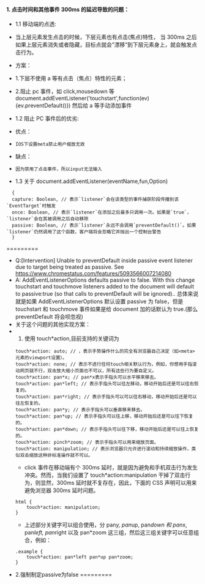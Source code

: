 #### 1. 点击时间和其他事件 300ms 的延迟导致的问题：

* 1.1 移动端的点透:
* 当上层元素发生点击的时候，下层元素也有点击(焦点)特性， 当 300ms 之后如果上层元素消失或者隐藏，目标点就会”漂移“到下层元素身上，就会触发点击行为。

* 方案：

* 1.下层不使用 a 等有点击（焦点）特性的元素；
* 2.阻止 pc 事件，如 click,mousedown 等
  document.addEventListener('touchstart',function(ev){ev.preventDefault()})
  然后给 a 等手动添加事件

* 1.2 阻止 PC 事件后的优劣:
* 优点：
*     IOS下设置meta禁止用户缩放无效

* 缺点：
*     因为禁用了点击事件，所以input无法输入

* 1.3 关于 document.addEventListener(eventName,fun,Option)

```
  {
  capture: Boolean, // 表示`listener`会在该类型的事件捕获阶段传播到该`EventTarget`时触发
  once: Boolean, // 表示`listener`在添加之后最多只调用一次。如果是`true`，`listener`会在其被调用之后自动移除
  passive: Boolean, // 表示`listener`永远不会调用`preventDefault()`。如果`listener`仍然调用了这个函数，客户端将会忽略它并抛出一个控制台警告
  }
```
=========
* Q:[Intervention] Unable to preventDefault inside passive event listener due to target being treated as passive. See https://www.chromestatus.com/features/5093566007214080
* A: AddEventListenerOptions defaults passive to false. With this change touchstart and touchmove listeners added to the document will default to passive:true (so that calls to preventDefault will be ignored)..
  总体来说就是如果 AddEventListenerOptions 默认设置 passive 为 false，但是 touchstart 和 touchmove 事件如果是给 document 加的话默认为 true.(那么 preventDefault 将会呗忽视)
* 关于这个问题的其他实现方案：
* 1. 使用 touch*action,目前支持的关键词为
  ```
  touch*action: auto; // ，表示手势操作什么的完全有浏览器自己决定（如<meta>元素的viewport设置）。
  touch*action: none; // 表示不进行任何touch相关默认行为，例如，你想用手指滚动网页就不行，双击放大缩小页面也不可以，所有这些行为要自定义。
  touch*action: pan*x; // pan*x表示手指头可以水平移来移去。
  touch*action: pan*left; // 表示手指头可以往左移动，移动开始后还是可以往右恢复的。
  touch*action: pan*right; // 表示手指头可以可以往右移动，移动开始后还是可以往左恢复的。
  touch*action: pan*y; // 表示手指头可以垂直移来移去。
  touch*action: pan*up; // 表示手指头可以往上移，移动开始后还是可以往下恢复的。
  touch*action: pan*down; // 表示手指头可以往下移，移动开始后还是可以往上恢复的。
  touch*action: pinch*zoom; // 表示手指头可以用来缩放页面。
  touch*action: manipulation; // 表示浏览器只允许进行滚动和持续缩放操作，类似双击缩放这种非标准操作就不可以。
  ```
  * click 事件在移动端有个 300ms 延时，就是因为避免和手机双击行为发生冲突。然而，当我们设置了 touch*action:manipulation 干掉了双击行为，则显然，300ms 延时就不复存在，因此，下面的 CSS 声明可以用来避免浏览器 300ms 延时问题。
  ```
  html {
      touch*action: manipulation;
  }
  ```
  * 上述部分关键字可以组合使用，分 pan*y, pan*up, pan*down 和 pan*x, pan*left, pan*right 以及 pan*zoom 这三组，然后这三组关键字可以任意组合，例如：
  ```
  .example {
      touch*action: pan*left pan*up pan*zoom;
  }
  ```
* 2.强制制定passive为false
=========